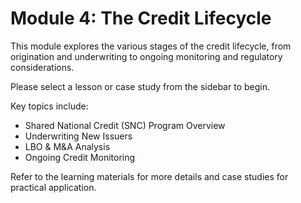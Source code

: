 # Module 4: The Credit Lifecycle

This module explores the various stages of the credit lifecycle, from origination and underwriting to ongoing monitoring and regulatory considerations.

Please select a lesson or case study from the sidebar to begin.

Key topics include:
- Shared National Credit (SNC) Program Overview
- Underwriting New Issuers
- LBO & M&A Analysis
- Ongoing Credit Monitoring

Refer to the learning materials for more details and case studies for practical application.
